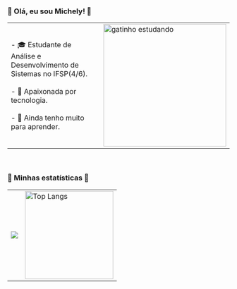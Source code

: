 ### **🌟 Olá, eu sou Michely! 🌟**

<table width="300">
  <tr>
    <td>
      - 🎓 Estudante de Análise e Desenvolvimento de Sistemas no IFSP(4/6).<br><br>
      - 🚀 Apaixonada por tecnologia.                                      <br><br>
      - 🌱 Ainda tenho muito para aprender.<br>
    </td>
    <td>
      <img src="https://i.pinimg.com/originals/35/98/8b/35988bf09ce2be958e36f4bc8f4575d1.gif" alt="gatinho estudando" width="278">
    </td>
  </tr>
</table>
<br>

### **🌟 Minhas estatísticas 🌟**

<table>
  <tr>
    <td>
     <img src="https://streak-stats.demolab.com/?user=Michelyserras&theme=bear&background=000&border=30A3DC&dates=FFF"> 
    </td>
    <td>
     <img src="https://github-readme-stats-git-masterrstaa-rickstaa.vercel.app/api/top-langs/?username=Michelyserras&layout=compact&bg_color=000&border_color=30A3DC&title_color=E94D5F&text_color=FFF" alt="Top Langs" style="height: 200px; width: auto;">
  </tr>
</table>


<!---
Michelyserras/Michelyserras is a ✨ special ✨ repository because its `README.md` (this file) appears on your GitHub profile.
You can click the Preview link to take a look at your changes.
--->
